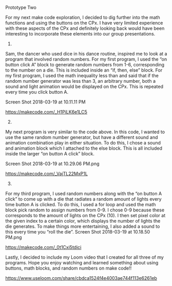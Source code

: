 Prototype Two

For my next make code exploration, I decided to dig further into the math functions and using the buttons on the CPx. I have very limited experience with these aspects of the CPx and definitely looking back would have been interesting to incorporate these elements into our group presentations.

1.

Sam, the dancer who used dice in his dance routine, inspired me to look at a program that involved random numbers. For my first program, I used the “on button click A” block to generate random numbers from 1-6, corresponding to the number on a die. This is included inside an “if, then, else” block. For my first program, I used the math inequality less than and said that if the random number generator was less than 3, an arbitrary number, both a sound and light animation would be displayed on the CPx. This is repeated every time you click button A.

Screen Shot 2018-03-19 at 10.11.11 PM

https://makecode.com/_H1PiLK6e1LC5

2.

My next program is very similar to the code above. In this code, I wanted to use the same random number generator, but have a different sound and animation combination play in either situation. To do this, I chose a sound and animation block which I attached to the else block. This is all included inside the larger “on button A click” block.

Screen Shot 2018-03-19 at 10.29.06 PM.png

https://makecode.com/_VajTL22MxP1L

3.

For my third program, I used random numbers along with the “on button A click” to come up with a die that radiates a random amount of lights every time button A is clicked. To do this, I used a for loop and used the math block pick random to assign numbers from 0-9. I chose 0-9 because these corresponds to the amount of lights on the CPx (10). I then set pixel color at the given index to a certain color, which displays the number of lights the die generates. To make things more entertaining, I also added a sound to this every time you “roll the die”. Screen Shot 2018-03-19 at 10.18.50 PM.png

https://makecode.com/_0t1Cxi5tdici

Lastly, I decided to include my Loom video that I created for all three of my programs. Hope you enjoy watching and learned something about using buttons, math blocks, and random numbers on make code!!

https://www.useloom.com/share/cbdca1524f4e4003ae744f113e6261eb
